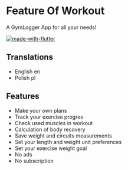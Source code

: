 # Feature Of Workout

A GymLogger App for all your needs!

[![made-with-flutter](https://img.shields.io/badge/Made%20with-Flutter-1f425f.svg)](https://flutter.dev/)

## Translations

- English en
- Polish pl

## Features

- Make your own plans
- Track your exercise progres
- Check used muscles in workout
- Calculation of body recovery
- Save weight and circuits measurements
- Set your length and weight unit preferences
- Set your exercise weight goal
- No ads
- No subscription
